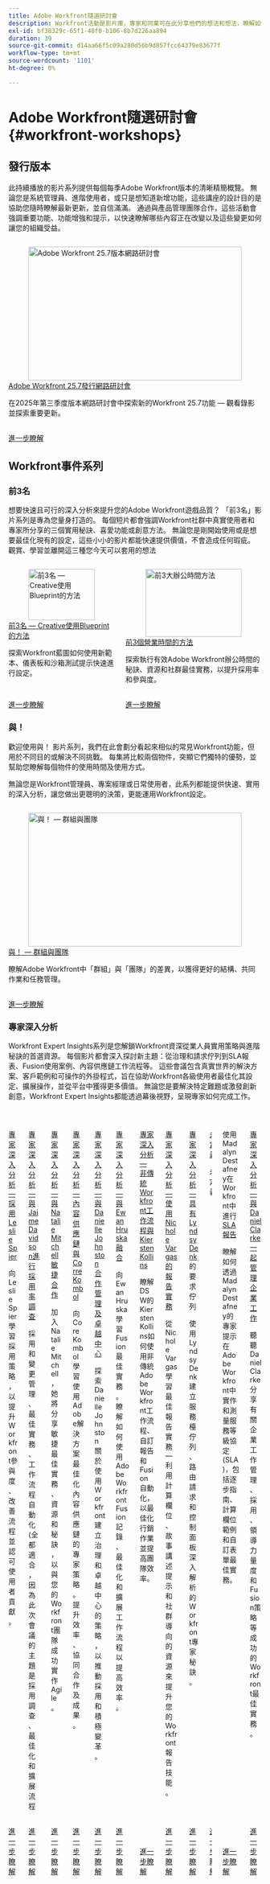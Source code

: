 ```yaml
---
title: Adobe Workfront隨選研討會
description: Workfront活動是影片庫，專家和同業可在此分享他們的想法和想法，瞭解如何使用Workfront來增強為組織完成的工作。
exl-id: bf38329c-65f1-48f0-b106-8b7d226aa894
duration: 39
source-git-commit: d14aa66f5c09a280d56b9d857fcc64379e83677f
workflow-type: tm+mt
source-wordcount: '1101'
ht-degree: 0%

---
```


# Adobe Workfront隨選研討會 {#workfront-workshops}

## 發行版本

此持續播放的影片系列提供每個每季Adobe Workfront版本的清晰精簡概覽。 無論您是系統管理員、進階使用者，或只是想知道新增功能，這些講座的設計目的是協助您隨時瞭解最新更新，並自信滿滿。 通過與產品管理團隊合作，這些活動會強調重要功能、功能增強和提示，以快速瞭解哪些內容正在改變以及這些變更如何讓您的組織受益。

<!-- CARDS

* releases/25-7-release-webinar.md

-->
<!-- START CARDS HTML - DO NOT MODIFY BY HAND -->
<div class="columns">
    <div class="column is-half-tablet is-half-desktop is-one-third-widescreen" aria-label="Adobe Workfront 25.7 release webinar">
        <div class="card" style="height: 100%; display: flex; flex-direction: column; height: 100%;">
            <div class="card-image">
                <figure class="image x-is-16by9">
                    <a href="releases/25-7-release-webinar.md" title="Adobe Workfront 25.7版本網路研討會" target="_blank" rel="referrer">
                        <img class="is-bordered-r-small" src="https://video.tv.adobe.com/v/3464843/?format=jpeg&nocache=1755810021185" alt="Adobe Workfront 25.7版本網路研討會"
                             style="width: 100%; aspect-ratio: 16 / 9; object-fit: cover; overflow: hidden; display: block; margin: auto;">
                    </a>
                </figure>
            </div>
            <div class="card-content is-padded-small" style="display: flex; flex-direction: column; flex-grow: 1; justify-content: space-between;">
                <div class="top-card-content">
                    <p class="headline is-size-6 has-text-weight-bold">
                        <a href="releases/25-7-release-webinar.md" target="_blank" rel="referrer" title="Adobe Workfront 25.7版本網路研討會">Adobe Workfront 25.7發行網路研討會</a>
                    </p>
                    <p class="is-size-6">在2025年第三季度版本網路研討會中探索新的Workfront 25.7功能 — 觀看錄影並探索重要更新。</p>
                </div>
                <a href="releases/25-7-release-webinar.md" target="_blank" rel="referrer" class="spectrum-Button spectrum-Button--outline spectrum-Button--primary spectrum-Button--sizeM" style="align-self: flex-start; margin-top: 1rem;">
                    <span class="spectrum-Button-label has-no-wrap has-text-weight-bold">進一步瞭解</span>
                </a>
            </div>
        </div>
    </div>
</div>
<!-- END CARDS HTML - DO NOT MODIFY BY HAND -->

<!--
## Featured Events

Explore the latest from your Adobe Workfront community through our curated selection of featured events. Each month, we host free live sessions covering a variety of topics to help you get the most out of Workfront. Missed a live event? No problem! Catch up with on-demand recordings that showcase customer stories, proven best practices, and valuable lessons learned. Want to connect in real time? Join upcoming live events to ask questions, share insights, and collaborate with peers. Visit the Experience League Events page regularly to see what’s coming up next!
-->

## Workfront事件系列

### 前3名

想要快速且可行的深入分析來提升您的Adobe Workfront遊戲品質？ 「前3名」影片系列是專為您量身打造的。 每個短片都會強調Workfront社群中真實使用者和專家所分享的三個實用秘訣、喜愛功能或創意方法。 無論您是剛開始使用或是想要最佳化現有的設定，這些小小的影片都能快速提供價值，不會造成任何瑕疵。 觀賞、學習並離開這三種您今天可以套用的想法

<!-- CARDS

* top3/blueprints.md
* top3/office-hours.md

-->
<!-- START CARDS HTML - DO NOT MODIFY BY HAND -->
<div class="columns">
    <div class="column is-half-tablet is-half-desktop is-one-third-widescreen" aria-label="Top 3 – Creative Approaches with Blueprints">
        <div class="card" style="height: 100%; display: flex; flex-direction: column; height: 100%;">
            <div class="card-image">
                <figure class="image x-is-16by9">
                    <a href="top3/blueprints.md" title="前3名 — Creative使用Blueprint的方法" target="_blank" rel="referrer">
                        <img class="is-bordered-r-small" src="https://video.tv.adobe.com/v/3465324/?format=jpeg&nocache=1755810021557&captions=chi_hant" alt="前3名 — Creative使用Blueprint的方法"
                             style="width: 100%; aspect-ratio: 16 / 9; object-fit: cover; overflow: hidden; display: block; margin: auto;">
                    </a>
                </figure>
            </div>
            <div class="card-content is-padded-small" style="display: flex; flex-direction: column; flex-grow: 1; justify-content: space-between;">
                <div class="top-card-content">
                    <p class="headline is-size-6 has-text-weight-bold">
                        <a href="top3/blueprints.md" target="_blank" rel="referrer" title="前3名 — Creative使用Blueprint的方法">前3名 — Creative使用Blueprint的方法</a>
                    </p>
                    <p class="is-size-6">探索Workfront藍圖如何使用新範本、儀表板和沙箱測試提示快速進行設定。</p>
                </div>
                <a href="top3/blueprints.md" target="_blank" rel="referrer" class="spectrum-Button spectrum-Button--outline spectrum-Button--primary spectrum-Button--sizeM" style="align-self: flex-start; margin-top: 1rem;">
                    <span class="spectrum-Button-label has-no-wrap has-text-weight-bold">進一步瞭解</span>
                </a>
            </div>
        </div>
    </div>
    <div class="column is-half-tablet is-half-desktop is-one-third-widescreen" aria-label="Top 3 Approaches to Office Hours">
        <div class="card" style="height: 100%; display: flex; flex-direction: column; height: 100%;">
            <div class="card-image">
                <figure class="image x-is-16by9">
                    <a href="top3/office-hours.md" title="前3大辦公時間方法" target="_blank" rel="referrer">
                        <img class="is-bordered-r-small" src="https://video.tv.adobe.com/v/3470153/?format=jpeg&nocache=1755810021545&captions=chi_hant" alt="前3大辦公時間方法"
                             style="width: 100%; aspect-ratio: 16 / 9; object-fit: cover; overflow: hidden; display: block; margin: auto;">
                    </a>
                </figure>
            </div>
            <div class="card-content is-padded-small" style="display: flex; flex-direction: column; flex-grow: 1; justify-content: space-between;">
                <div class="top-card-content">
                    <p class="headline is-size-6 has-text-weight-bold">
                        <a href="top3/office-hours.md" target="_blank" rel="referrer" title="前3大辦公時間方法">前3個營業時間的方法</a>
                    </p>
                    <p class="is-size-6">探索執行有效Adobe Workfront辦公時間的秘訣、資源和社群最佳實務，以提升採用率和參與度。</p>
                </div>
                <a href="top3/office-hours.md" target="_blank" rel="referrer" class="spectrum-Button spectrum-Button--outline spectrum-Button--primary spectrum-Button--sizeM" style="align-self: flex-start; margin-top: 1rem;">
                    <span class="spectrum-Button-label has-no-wrap has-text-weight-bold">進一步瞭解</span>
                </a>
            </div>
        </div>
    </div>
</div>
<!-- END CARDS HTML - DO NOT MODIFY BY HAND -->

### 與！

歡迎使用與！ 影片系列，我們在此會劃分看起來相似的常見Workfront功能，但用於不同目的或解決不同挑戰。 每集將比較兩個物件，突顯它們獨特的優勢，並幫助您瞭解每個物件的使用時間及使用方式。

無論您是Workfront管理員、專案經理或日常使用者，此系列都能提供快速、實用的深入分析，讓您做出更聰明的決策，更能運用Workfront設定。

<!-- CARDS

* versus/groups-vs-teams.md

-->
<!-- START CARDS HTML - DO NOT MODIFY BY HAND -->
<div class="columns">
    <div class="column is-half-tablet is-half-desktop is-one-third-widescreen" aria-label="Versus! – Groups vs. Teams">
        <div class="card" style="height: 100%; display: flex; flex-direction: column; height: 100%;">
            <div class="card-image">
                <figure class="image x-is-16by9">
                    <a href="versus/groups-vs-teams.md" title="與！  — 群組與團隊" target="_blank" rel="referrer">
                        <img class="is-bordered-r-small" src="https://video.tv.adobe.com/v/3467364/?format=jpeg&nocache=1755810021828&captions=chi_hant" alt="與！  — 群組與團隊"
                             style="width: 100%; aspect-ratio: 16 / 9; object-fit: cover; overflow: hidden; display: block; margin: auto;">
                    </a>
                </figure>
            </div>
            <div class="card-content is-padded-small" style="display: flex; flex-direction: column; flex-grow: 1; justify-content: space-between;">
                <div class="top-card-content">
                    <p class="headline is-size-6 has-text-weight-bold">
                        <a href="versus/groups-vs-teams.md" target="_blank" rel="referrer" title="與！  — 群組與團隊">與！  — 群組與團隊</a>
                    </p>
                    <p class="is-size-6">瞭解Adobe Workfront中「群組」與「團隊」的差異，以獲得更好的結構、共同作業和任務管理。</p>
                </div>
                <a href="versus/groups-vs-teams.md" target="_blank" rel="referrer" class="spectrum-Button spectrum-Button--outline spectrum-Button--primary spectrum-Button--sizeM" style="align-self: flex-start; margin-top: 1rem;">
                    <span class="spectrum-Button-label has-no-wrap has-text-weight-bold">進一步瞭解</span>
                </a>
            </div>
        </div>
    </div>
</div>
<!-- END CARDS HTML - DO NOT MODIFY BY HAND -->

### 專家深入分析

Workfront Expert Insights系列是您解鎖Workfront資深從業人員實用策略與進階秘訣的首選資源。 每個影片都會深入探討新主題：從治理和請求佇列到SLA報表、Fusion使用案例、內容供應鏈工作流程等。
這些會議包含真實世界的解決方案、客戶範例和可操作的外掛程式，旨在協助Workfront各級使用者最佳化其設定、擴展操作，並從平台中獲得更多價值。 無論您是要解決特定難題或激發創新創意，Workfront Expert Insights都能透過幕後視野，呈現專家如何完成工作。

<!-- CARDS 

* expert-insights/adoption.md
* expert-insights/adoption-surveys.md
* expert-insights/agile.md
* expert-insights/content-supply-chain.md
* expert-insights/centers-of-excellence.md
* expert-insights/fusion.md
* expert-insights/non-traditional-workfront-workflows.md
* expert-insights/reporting-practices.md
* expert-insights/request-queues.md
* expert-insights/resource-management.md
* expert-insights/sla-reporting.md
* expert-insights/enterprise-work-management.md

-->
<!-- START CARDS HTML - DO NOT MODIFY BY HAND -->
<div class="columns">
    <div class="column is-half-tablet is-half-desktop is-one-third-widescreen" aria-label="Expert Insights - Adoption with Leslie Spier">
        <div class="card" style="height: 100%; display: flex; flex-direction: column; height: 100%;">
            <div class="card-image">
                <figure class="image x-is-16by9">
                    <a href="expert-insights/adoption.md" title="專家深入分析 — 採用Leslie Spier" target="_blank" rel="referrer">
                        <img class="is-bordered-r-small" src="https://video.tv.adobe.com/v/3469938/?format=jpeg&nocache=1755810022202&captions=chi_hant" alt="專家深入分析 — 採用Leslie Spier"
                             style="width: 100%; aspect-ratio: 16 / 9; object-fit: cover; overflow: hidden; display: block; margin: auto;">
                    </a>
                </figure>
            </div>
            <div class="card-content is-padded-small" style="display: flex; flex-direction: column; flex-grow: 1; justify-content: space-between;">
                <div class="top-card-content">
                    <p class="headline is-size-6 has-text-weight-bold">
                        <a href="expert-insights/adoption.md" target="_blank" rel="referrer" title="專家深入分析 — 採用Leslie Spier">專家深入分析 — 採用Leslie Spier</a>
                    </p>
                    <p class="is-size-6">向Leslie Spier學習採用策略，以提升Workfront參與度、改善流程並認可使用者貢獻。</p>
                </div>
                <a href="expert-insights/adoption.md" target="_blank" rel="referrer" class="spectrum-Button spectrum-Button--outline spectrum-Button--primary spectrum-Button--sizeM" style="align-self: flex-start; margin-top: 1rem;">
                    <span class="spectrum-Button-label has-no-wrap has-text-weight-bold">進一步瞭解</span>
                </a>
            </div>
        </div>
    </div>
    <div class="column is-half-tablet is-half-desktop is-one-third-widescreen" aria-label="Expert Insights – Adoption Surveys with Jaime Davidson">
        <div class="card" style="height: 100%; display: flex; flex-direction: column; height: 100%;">
            <div class="card-image">
                <figure class="image x-is-16by9">
                    <a href="expert-insights/adoption-surveys.md" title="專家深入分析 — 與Jaime Davidson進行採用率調查" target="_blank" rel="referrer">
                        <img class="is-bordered-r-small" src="https://video.tv.adobe.com/v/3469961/?format=jpeg&nocache=1755810022164&captions=chi_hant" alt="專家深入分析 — 與Jaime Davidson進行採用率調查"
                             style="width: 100%; aspect-ratio: 16 / 9; object-fit: cover; overflow: hidden; display: block; margin: auto;">
                    </a>
                </figure>
            </div>
            <div class="card-content is-padded-small" style="display: flex; flex-direction: column; flex-grow: 1; justify-content: space-between;">
                <div class="top-card-content">
                    <p class="headline is-size-6 has-text-weight-bold">
                        <a href="expert-insights/adoption-surveys.md" target="_blank" rel="referrer" title="專家深入分析 — 與Jaime Davidson進行採用率調查">專家深入分析 — 與Jaime Davidson進行採用率調查</a>
                    </p>
                    <p class="is-size-6">採用和變更管理、最佳實務、工作流程自動化(全都適合，因為此次會議的主題是採用調查、最佳化和擴展流程</p>
                </div>
                <a href="expert-insights/adoption-surveys.md" target="_blank" rel="referrer" class="spectrum-Button spectrum-Button--outline spectrum-Button--primary spectrum-Button--sizeM" style="align-self: flex-start; margin-top: 1rem;">
                    <span class="spectrum-Button-label has-no-wrap has-text-weight-bold">進一步瞭解</span>
                </a>
            </div>
        </div>
    </div>
    <div class="column is-half-tablet is-half-desktop is-one-third-widescreen" aria-label="Expert Insights - Agile with Natalie Mitchell">
        <div class="card" style="height: 100%; display: flex; flex-direction: column; height: 100%;">
            <div class="card-image">
                <figure class="image x-is-16by9">
                    <a href="expert-insights/agile.md" title="專家深入分析 — 與Natalie Mitchell敏捷合作" target="_blank" rel="referrer">
                        <img class="is-bordered-r-small" src="https://video.tv.adobe.com/v/3469927/?format=jpeg&nocache=1755810022193&captions=chi_hant" alt="專家深入分析 — 與Natalie Mitchell敏捷合作"
                             style="width: 100%; aspect-ratio: 16 / 9; object-fit: cover; overflow: hidden; display: block; margin: auto;">
                    </a>
                </figure>
            </div>
            <div class="card-content is-padded-small" style="display: flex; flex-direction: column; flex-grow: 1; justify-content: space-between;">
                <div class="top-card-content">
                    <p class="headline is-size-6 has-text-weight-bold">
                        <a href="expert-insights/agile.md" target="_blank" rel="referrer" title="專家深入分析 — 與Natalie Mitchell敏捷合作">專家深入分析 — 與Natalie Mitchell敏捷合作</a>
                    </p>
                    <p class="is-size-6">加入Natalie Mitchell，她將分享敏捷最佳實務、資源和秘訣，以與您的Workfront團隊成功實作Agile。</p>
                </div>
                <a href="expert-insights/agile.md" target="_blank" rel="referrer" class="spectrum-Button spectrum-Button--outline spectrum-Button--primary spectrum-Button--sizeM" style="align-self: flex-start; margin-top: 1rem;">
                    <span class="spectrum-Button-label has-no-wrap has-text-weight-bold">進一步瞭解</span>
                </a>
            </div>
        </div>
    </div>
    <div class="column is-half-tablet is-half-desktop is-one-third-widescreen" aria-label="Expert Insights – Content Supply Chain with Corre Kombol">
        <div class="card" style="height: 100%; display: flex; flex-direction: column; height: 100%;">
            <div class="card-image">
                <figure class="image x-is-16by9">
                    <a href="expert-insights/content-supply-chain.md" title="專家深入分析 — 內容供應鏈與Core Kombol" target="_blank" rel="referrer">
                        <img class="is-bordered-r-small" src="https://video.tv.adobe.com/v/3469899/?format=jpeg&nocache=1755810022153" alt="專家深入分析 — 內容供應鏈與Core Kombol"
                             style="width: 100%; aspect-ratio: 16 / 9; object-fit: cover; overflow: hidden; display: block; margin: auto;">
                    </a>
                </figure>
            </div>
            <div class="card-content is-padded-small" style="display: flex; flex-direction: column; flex-grow: 1; justify-content: space-between;">
                <div class="top-card-content">
                    <p class="headline is-size-6 has-text-weight-bold">
                        <a href="expert-insights/content-supply-chain.md" target="_blank" rel="referrer" title="專家深入分析 — 內容供應鏈與Core Kombol">專家深入分析 — 內容供應鏈與Corre Kombol</a>
                    </p>
                    <p class="is-size-6">向Core Kombol學習使用Adobe解決方案最佳化內容供應鏈的專家策略。 提升效率、協同合作及成果。</p>
                </div>
                <a href="expert-insights/content-supply-chain.md" target="_blank" rel="referrer" class="spectrum-Button spectrum-Button--outline spectrum-Button--primary spectrum-Button--sizeM" style="align-self: flex-start; margin-top: 1rem;">
                    <span class="spectrum-Button-label has-no-wrap has-text-weight-bold">進一步瞭解</span>
                </a>
            </div>
        </div>
    </div>
    <div class="column is-half-tablet is-half-desktop is-one-third-widescreen" aria-label="Expert Insights – Governance & Centers of Excellence with Danielle Johnston">
        <div class="card" style="height: 100%; display: flex; flex-direction: column; height: 100%;">
            <div class="card-image">
                <figure class="image x-is-16by9">
                    <a href="expert-insights/centers-of-excellence.md" title="專家深入分析 — 與Danielle Johnston一起管理及卓越中心" target="_blank" rel="referrer">
                        <img class="is-bordered-r-small" src="https://video.tv.adobe.com/v/3469897/?format=jpeg&nocache=1755810022138" alt="專家深入分析 — 與Danielle Johnston一起管理及卓越中心"
                             style="width: 100%; aspect-ratio: 16 / 9; object-fit: cover; overflow: hidden; display: block; margin: auto;">
                    </a>
                </figure>
            </div>
            <div class="card-content is-padded-small" style="display: flex; flex-direction: column; flex-grow: 1; justify-content: space-between;">
                <div class="top-card-content">
                    <p class="headline is-size-6 has-text-weight-bold">
                        <a href="expert-insights/centers-of-excellence.md" target="_blank" rel="referrer" title="專家深入分析 — 與Danielle Johnston一起管理及卓越中心">專家深入分析 — 與Danielle Johnston合作管理及卓越中心</a>
                    </p>
                    <p class="is-size-6">探索Danielle Johnston關於使用Workfront建立治理和卓越中心的策略，以推動採用和積極變革。</p>
                </div>
                <a href="expert-insights/centers-of-excellence.md" target="_blank" rel="referrer" class="spectrum-Button spectrum-Button--outline spectrum-Button--primary spectrum-Button--sizeM" style="align-self: flex-start; margin-top: 1rem;">
                    <span class="spectrum-Button-label has-no-wrap has-text-weight-bold">進一步瞭解</span>
                </a>
            </div>
        </div>
    </div>
    <div class="column is-half-tablet is-half-desktop is-one-third-widescreen" aria-label="Expert Insights – Fusion with Ewan Hruska">
        <div class="card" style="height: 100%; display: flex; flex-direction: column; height: 100%;">
            <div class="card-image">
                <figure class="image x-is-16by9">
                    <a href="expert-insights/fusion.md" title="專家深入分析 — 與Ewan Hruska融合" target="_blank" rel="referrer">
                        <img class="is-bordered-r-small" src="https://video.tv.adobe.com/v/3469896/?format=jpeg&nocache=1755810022184" alt="專家深入分析 — 與Ewan Hruska融合"
                             style="width: 100%; aspect-ratio: 16 / 9; object-fit: cover; overflow: hidden; display: block; margin: auto;">
                    </a>
                </figure>
            </div>
            <div class="card-content is-padded-small" style="display: flex; flex-direction: column; flex-grow: 1; justify-content: space-between;">
                <div class="top-card-content">
                    <p class="headline is-size-6 has-text-weight-bold">
                        <a href="expert-insights/fusion.md" target="_blank" rel="referrer" title="專家深入分析 — 與Ewan Hruska融合">專家深入分析 — 與Ewan Hruska融合</a>
                    </p>
                    <p class="is-size-6">向Ewan Hruska學習Fusion最佳實務。 瞭解如何使用Adobe Workfront Fusion記錄、最佳化和擴展工作流程以提高效率。</p>
                </div>
                <a href="expert-insights/fusion.md" target="_blank" rel="referrer" class="spectrum-Button spectrum-Button--outline spectrum-Button--primary spectrum-Button--sizeM" style="align-self: flex-start; margin-top: 1rem;">
                    <span class="spectrum-Button-label has-no-wrap has-text-weight-bold">進一步瞭解</span>
                </a>
            </div>
        </div>
    </div>
    <div class="column is-half-tablet is-half-desktop is-one-third-widescreen" aria-label="Expert Insights - Non-Traditional Workfront Workflows with Kiersten Kollins">
        <div class="card" style="height: 100%; display: flex; flex-direction: column; height: 100%;">
            <div class="card-image">
                <figure class="image x-is-16by9">
                    <a href="expert-insights/non-traditional-workfront-workflows.md" title="專家深入分析 — 非傳統Workfront工作流程與Kiersten Kollins" target="_blank" rel="referrer">
                        <img class="is-bordered-r-small" src="https://video.tv.adobe.com/v/3469950/?format=jpeg&nocache=1755810022175&captions=chi_hant" alt="專家深入分析 — 非傳統Workfront工作流程與Kiersten Kollins"
                             style="width: 100%; aspect-ratio: 16 / 9; object-fit: cover; overflow: hidden; display: block; margin: auto;">
                    </a>
                </figure>
            </div>
            <div class="card-content is-padded-small" style="display: flex; flex-direction: column; flex-grow: 1; justify-content: space-between;">
                <div class="top-card-content">
                    <p class="headline is-size-6 has-text-weight-bold">
                        <a href="expert-insights/non-traditional-workfront-workflows.md" target="_blank" rel="referrer" title="專家深入分析 — 非傳統Workfront工作流程與Kiersten Kollins">專家深入分析 — 非傳統Workfront工作流程與Kiersten Kollins</a>
                    </p>
                    <p class="is-size-6">瞭解DSW的Kiersten Kollins如何使用非傳統Adobe Workfront工作流程、自訂報告和Fusion自動化，以最佳化行銷作業並提高團隊效率。</p>
                </div>
                <a href="expert-insights/non-traditional-workfront-workflows.md" target="_blank" rel="referrer" class="spectrum-Button spectrum-Button--outline spectrum-Button--primary spectrum-Button--sizeM" style="align-self: flex-start; margin-top: 1rem;">
                    <span class="spectrum-Button-label has-no-wrap has-text-weight-bold">進一步瞭解</span>
                </a>
            </div>
        </div>
    </div>
    <div class="column is-half-tablet is-half-desktop is-one-third-widescreen" aria-label="Expert Insights – Reporting Practices with Nichole Vargas">
        <div class="card" style="height: 100%; display: flex; flex-direction: column; height: 100%;">
            <div class="card-image">
                <figure class="image x-is-16by9">
                    <a href="expert-insights/reporting-practices.md" title="專家深入分析 — 使用Nichole Vargas的報告實務" target="_blank" rel="referrer">
                        <img class="is-bordered-r-small" src="https://video.tv.adobe.com/v/3469976/?format=jpeg&nocache=1755810022226&captions=chi_hant" alt="專家深入分析 — 使用Nichole Vargas的報告實務"
                             style="width: 100%; aspect-ratio: 16 / 9; object-fit: cover; overflow: hidden; display: block; margin: auto;">
                    </a>
                </figure>
            </div>
            <div class="card-content is-padded-small" style="display: flex; flex-direction: column; flex-grow: 1; justify-content: space-between;">
                <div class="top-card-content">
                    <p class="headline is-size-6 has-text-weight-bold">
                        <a href="expert-insights/reporting-practices.md" target="_blank" rel="referrer" title="專家深入分析 — 使用Nichole Vargas的報告實務">專家深入分析 — 使用Nichole Vargas的報告實務</a>
                    </p>
                    <p class="is-size-6">從Nichole Vargas學習最佳報告實務 — 利用計算欄位、故事講述提示和社群導向的資源來提升您的Workfront報告技能。</p>
                </div>
                <a href="expert-insights/reporting-practices.md" target="_blank" rel="referrer" class="spectrum-Button spectrum-Button--outline spectrum-Button--primary spectrum-Button--sizeM" style="align-self: flex-start; margin-top: 1rem;">
                    <span class="spectrum-Button-label has-no-wrap has-text-weight-bold">進一步瞭解</span>
                </a>
            </div>
        </div>
    </div>
    <div class="column is-half-tablet is-half-desktop is-one-third-widescreen" aria-label="Expert Insights - Request Queues with Lyndsy Denk">
        <div class="card" style="height: 100%; display: flex; flex-direction: column; height: 100%;">
            <div class="card-image">
                <figure class="image x-is-16by9">
                    <a href="expert-insights/request-queues.md" title="專家深入分析 — 與Lyndsy Denk的請求佇列" target="_blank" rel="referrer">
                        <img class="is-bordered-r-small" src="https://video.tv.adobe.com/v/3465272/?format=jpeg&nocache=1755810022234" alt="專家深入分析 — 與Lyndsy Denk的請求佇列"
                             style="width: 100%; aspect-ratio: 16 / 9; object-fit: cover; overflow: hidden; display: block; margin: auto;">
                    </a>
                </figure>
            </div>
            <div class="card-content is-padded-small" style="display: flex; flex-direction: column; flex-grow: 1; justify-content: space-between;">
                <div class="top-card-content">
                    <p class="headline is-size-6 has-text-weight-bold">
                        <a href="expert-insights/request-queues.md" target="_blank" rel="referrer" title="專家深入分析 — 與Lyndsy Denk的請求佇列">專家深入分析 — 具有Lyndsy Denk</a>的要求佇列
                    </p>
                    <p class="is-size-6">使用Lyndsy Denk建立服務檯佇列、路由請求和控制面板深入解析的Workfront專家秘訣。</p>
                </div>
                <a href="expert-insights/request-queues.md" target="_blank" rel="referrer" class="spectrum-Button spectrum-Button--outline spectrum-Button--primary spectrum-Button--sizeM" style="align-self: flex-start; margin-top: 1rem;">
                    <span class="spectrum-Button-label has-no-wrap has-text-weight-bold">進一步瞭解</span>
                </a>
            </div>
        </div>
    </div>
    <div class="column is-half-tablet is-half-desktop is-one-third-widescreen" aria-label="undefined">
        <div class="card" style="height: 100%; display: flex; flex-direction: column; height: 100%;">
            <div class="card-image">
                <figure class="image x-is-16by9">
                    <a href="expert-insights/resource-management.md" title="未定義" target="_blank" rel="referrer">
                        <img class="is-bordered-r-small" src="https://video.tv.adobe.com/v/3469914/?format=jpeg&nocache=1755810022210&captions=chi_hant" alt="未定義"
                             style="width: 100%; aspect-ratio: 16 / 9; object-fit: cover; overflow: hidden; display: block; margin: auto;">
                    </a>
                </figure>
            </div>
            <div class="card-content is-padded-small" style="display: flex; flex-direction: column; flex-grow: 1; justify-content: space-between;">
                <div class="top-card-content">
                    <p class="headline is-size-6 has-text-weight-bold">
                        <a href="expert-insights/resource-management.md" target="_blank" rel="referrer" title="未定義">未定義</a>
                    </p>
                    <p class="is-size-6">未定義</p>
                </div>
                <a href="expert-insights/resource-management.md" target="_blank" rel="referrer" class="spectrum-Button spectrum-Button--outline spectrum-Button--primary spectrum-Button--sizeM" style="align-self: flex-start; margin-top: 1rem;">
                    <span class="spectrum-Button-label has-no-wrap has-text-weight-bold">進一步瞭解</span>
                </a>
            </div>
        </div>
    </div>
    <div class="column is-half-tablet is-half-desktop is-one-third-widescreen" aria-label="SLA Reporting in Workfront with Madalyn Destafney">
        <div class="card" style="height: 100%; display: flex; flex-direction: column; height: 100%;">
            <div class="card-image">
                <figure class="image x-is-16by9">
                    <a href="expert-insights/sla-reporting.md" title="使用Madalyn Destafney在Workfront中進行SLA報告" target="_blank" rel="referrer">
                        <img class="is-bordered-r-small" src="https://video.tv.adobe.com/v/3469989/?format=jpeg&nocache=1755810022242&captions=chi_hant" alt="使用Madalyn Destafney在Workfront中進行SLA報告"
                             style="width: 100%; aspect-ratio: 16 / 9; object-fit: cover; overflow: hidden; display: block; margin: auto;">
                    </a>
                </figure>
            </div>
            <div class="card-content is-padded-small" style="display: flex; flex-direction: column; flex-grow: 1; justify-content: space-between;">
                <div class="top-card-content">
                    <p class="headline is-size-6 has-text-weight-bold">
                        使用Madalyn Destafney在Workfront中進行<a href="expert-insights/sla-reporting.md" target="_blank" rel="referrer" title="使用Madalyn Destafney在Workfront中進行SLA報告">SLA報告</a>
                    </p>
                    <p class="is-size-6">瞭解如何透過Madalyn Destafney的專家提示在Adobe Workfront中實作和測量服務等級協定(SLA)，包括逐步指南、計算欄位範例和自訂表單最佳實務。</p>
                </div>
                <a href="expert-insights/sla-reporting.md" target="_blank" rel="referrer" class="spectrum-Button spectrum-Button--outline spectrum-Button--primary spectrum-Button--sizeM" style="align-self: flex-start; margin-top: 1rem;">
                    <span class="spectrum-Button-label has-no-wrap has-text-weight-bold">進一步瞭解</span>
                </a>
            </div>
        </div>
    </div>
    <div class="column is-half-tablet is-half-desktop is-one-third-widescreen" aria-label="Expert Insights – Enterprise Work Management with Daniel Clarke">
        <div class="card" style="height: 100%; display: flex; flex-direction: column; height: 100%;">
            <div class="card-image">
                <figure class="image x-is-16by9">
                    <a href="expert-insights/enterprise-work-management.md" title="專家深入分析 — 與Daniel Clarke一同管理企業工作" target="_blank" rel="referrer">
                        <img class="is-bordered-r-small" src="https://video.tv.adobe.com/v/3469898/?format=jpeg&nocache=1755810022218" alt="專家深入分析 — 與Daniel Clarke一同管理企業工作"
                             style="width: 100%; aspect-ratio: 16 / 9; object-fit: cover; overflow: hidden; display: block; margin: auto;">
                    </a>
                </figure>
            </div>
            <div class="card-content is-padded-small" style="display: flex; flex-direction: column; flex-grow: 1; justify-content: space-between;">
                <div class="top-card-content">
                    <p class="headline is-size-6 has-text-weight-bold">
                        <a href="expert-insights/enterprise-work-management.md" target="_blank" rel="referrer" title="專家深入分析 — 與Daniel Clarke一同管理企業工作">專家深入分析 — 與Daniel Clarke一起管理企業工作</a>
                    </p>
                    <p class="is-size-6">聽聽Daniel Clarke分享有關企業工作管理、採用、領導力量度和Fusion策略等成功的Workfront最佳實務。</p>
                </div>
                <a href="expert-insights/enterprise-work-management.md" target="_blank" rel="referrer" class="spectrum-Button spectrum-Button--outline spectrum-Button--primary spectrum-Button--sizeM" style="align-self: flex-start; margin-top: 1rem;">
                    <span class="spectrum-Button-label has-no-wrap has-text-weight-bold">進一步瞭解</span>
                </a>
            </div>
        </div>
    </div>
</div>
<!-- END CARDS HTML - DO NOT MODIFY BY HAND -->
